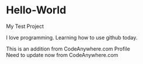 # Hello-World
My Test Project

I love programming.  Learning how to use github today. 

This is an addition from CodeAnywhere.com Profile<br>
Need to update now from CodeAnywhere.com